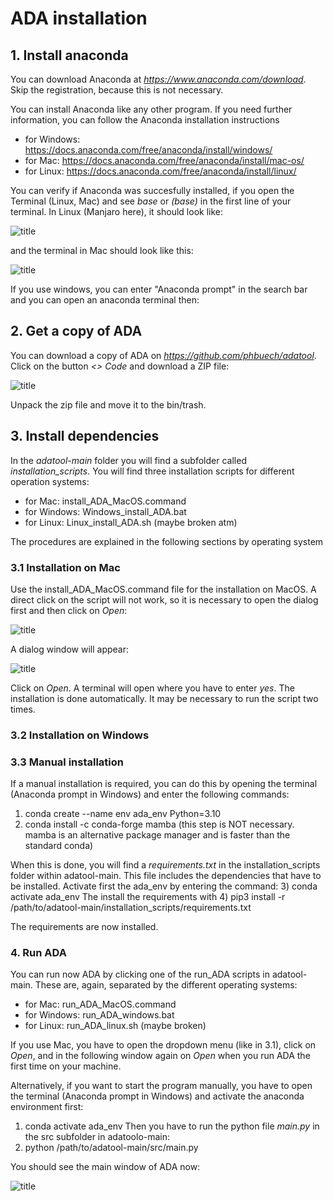 # ADA installation

## 1. Install anaconda

You can download Anaconda at _https://www.anaconda.com/download_. Skip the registration, because this is not necessary.

You can install Anaconda like any other program. If you need further information, you can follow the Anaconda installation instructions
- for Windows: https://docs.anaconda.com/free/anaconda/install/windows/
- for Mac: https://docs.anaconda.com/free/anaconda/install/mac-os/
- for Linux: https://docs.anaconda.com/free/anaconda/install/linux/

You can verify if Anaconda was succesfully installed, if you open the Terminal (Linux, Mac) and see _base_ or _(base)_ in the first line of your terminal. In Linux (Manjaro here), it should look like:

![title](imgs/Screenshot_linux_terminal.png)

and the terminal in Mac should look like this:

![title](imgs/Screenshot_mac_terminal.png)

If you use windows, you can enter "Anaconda prompt" in the search bar and you can open an anaconda terminal then:





## 2. Get a copy of ADA

You can download a copy of ADA on _https://github.com/phbuech/adatool_. Click on the button _<> Code_ and download a ZIP file:

![title](imgs/Screenshot_ADA_download.png)

Unpack the zip file and move it to the bin/trash.

## 3. Install dependencies

In the _adatool-main_ folder you will find a subfolder called _installation\_scripts_. You will find three installation scripts for different operation systems:
- for Mac: install_ADA_MacOS.command
- for Windows: Windows_install_ADA.bat
- for Linux: Linux_install_ADA.sh (maybe broken atm)

The procedures are explained in the following sections by operating system

### 3.1 Installation on Mac

Use the install_ADA_MacOS.command file for the installation on MacOS. A direct click on the script will not work, so it is necessary to open the dialog first and then click on _Open_:

![title](imgs/Screenshot_mac_installation_1.png)

A dialog window will appear:

![title](imgs/Screenshot_mac_installation_2.png)

Click on _Open_.
A terminal will open where you have to enter _yes_. The installation is done automatically.
It may be necessary to run the script two times.

### 3.2 Installation on Windows

### 3.3 Manual installation

If a manual installation is required, you can do this by opening the terminal (Anaconda prompt in Windows) and enter the following commands:
1) conda create --name env ada_env Python=3.10
2) conda install -c conda-forge mamba (this step is NOT necessary. mamba is an alternative package manager and is faster than the standard conda)

When this is done, you will find a _requirements.txt_ in the installation_scripts folder within adatool-main. This file includes the dependencies that have to be installed. Activate first the ada_env by entering the command:
3) conda activate ada_env
The install the requirements with
4) pip3 install -r /path/to/adatool-main/installation_scripts/requirements.txt

The requirements are now installed.

### 4. Run ADA

You can run now ADA by clicking one of the run_ADA scripts in adatool-main. These are, again, separated by the different operating systems:
- for Mac: run_ADA_MacOS.command
- for Windows: run_ADA_windows.bat
- for Linux: run_ADA_linux.sh (maybe broken)

If you use Mac, you have to open the dropdown menu (like in 3.1), click on _Open_, and in the following window again on _Open_ when you run ADA the first time on your machine.

Alternatively, if you want to start the program manually, you have to open the terminal (Anaconda prompt in Windows) and activate the anaconda environment first:
1) conda activate ada_env
Then you have to run the python file _main.py_ in the src subfolder in adatoolo-main:
2) python /path/to/adatool-main/src/main.py

You should see the main window of ADA now:

![title](imgs/Screenshot_open_ADA_on_mac.png)


```python

```
